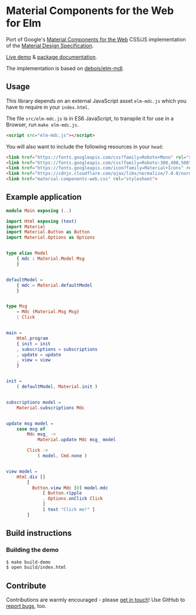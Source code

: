 # Material Components for the Web for Elm

Port of Google's
[Material Components for the Web](https://material.io/components/web/)
CSS/JS implementation of the
[Material Design Specification](https://www.google.com/design/spec/material-design/introduction.html).

[Live demo](https://aforemny.github.io/elm-mdc/) & [package documentation](http://package.elm-lang.org/packages/aforemny/elm-mdc/latest).

The implementation is based on [debois/elm-mdl](https://github.com/debois/elm-mdl).

## Usage

This library depends on an external JavaScript asset `elm-mdc.js` which you
have to require in your `index.html`.

The file `src/elm-mdc.js` is in ES6 JavaScript, to transpile it for use in a
Browser, run `make elm-mdc.js`.

```html
<script src="elm-mdc.js"></script>
```

You will also want to include the following resources in your `head`:

```html
<link href="https://fonts.googleapis.com/css?family=Roboto+Mono" rel="stylesheet">
<link href="https://fonts.googleapis.com/css?family=Roboto:300,400,500" rel="stylesheet">
<link href="https://fonts.googleapis.com/icon?family=Material+Icons" rel="stylesheet">
<link href="https://cdnjs.cloudflare.com/ajax/libs/normalize/7.0.0/normalize.min.css" rel="stylesheet">
<link href="material-components-web.css" rel="stylesheet">
```

## Example application

```elm
module Main exposing (..)

import Html exposing (text)
import Material
import Material.Button as Button
import Material.Options as Options


type alias Model
    { mdc : Material.Model Msg
    }


defaultModel =
    { mdc = Material.defaultModel
    }


type Msg
    = Mdc (Material.Msg Msg)
    | Click


main =
    Html.program
    { init = init
    , subscriptions = subscriptions
    , update = update
    , view = view
    }


init =
    ( defaultModel, Material.init )


subscriptions model =
    Material.subscriptions Mdc


update msg model =
    case msg of
        Mdc msg_ ->
            Material.update Mdc msg_ model

        Click ->
            ( model, Cmd.none )


view model =
    Html.div []
        [
          Button.view Mdc [0] model.mdc
              [ Button.ripple
              , Options.onClick Click
              ]
              [ text "Click me!" ]
        ]
```

## Build instructions

### Building the demo
```sh
$ make build-demo
$ open build/index.html
```

## Contribute

Contributions are warmly encouraged - please
[get in touch](https://github.com/aforemny/elm-mdc/issues)! Use GitHub to
[report bugs](https://github.com/aforemny/elm-mdc/issues), too.
